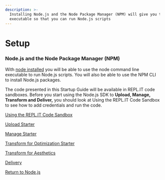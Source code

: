 ```yaml
---
description: >-
  Installing Node.js and the Node Package Manager (NPM) will give you the node
  executable so that you can run Node.js scripts
---
```


# Setup

### Node.js and the Node Package Manager \(NPM\)

With [node installed](https://nodejs.org/en/download/) you will be able to use the node command line executable to run Node.js scripts.  You will also be able to use the NPM CLI to install Node.js packages.  

The code presented in this Startup Guide will be available in REPL.IT code sandboxes.  Before you start using the Node.js SDK to **Upload, Manage, Transform and Deliver,** you should look at Using the REPL.IT Code Sandbox to see how to add credentials and run the code. 

[Using the REPL.IT Code Sandbox](../using-the-repl.it-code-sandbox/)

[Upload Starter](upload-media.md)

[Manage Starter](manage.md)

[Transform for Optimization Starter](transform-for-optimization.md)

[Transform for Aesthetics](transform-for-aesthetics.md)

[Delivery](delivering-media.md)

[Return to Node.js](../)

